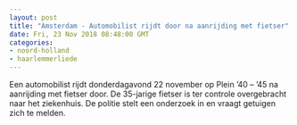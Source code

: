 ```yaml
---
layout: post
title: "Amsterdam - Automobilist rijdt door na aanrijding met fietser"
date: Fri, 23 Nov 2018 08:48:00 GMT
categories: 
- noord-holland 
- haarlemmerliede 
---
```


Een automobilist rijdt donderdagavond 22 november op Plein ’40 – ’45 na aanrijding met fietser door. De 35-jarige fietser is ter controle overgebracht naar het ziekenhuis. De politie stelt een onderzoek in en vraagt getuigen zich te melden.
